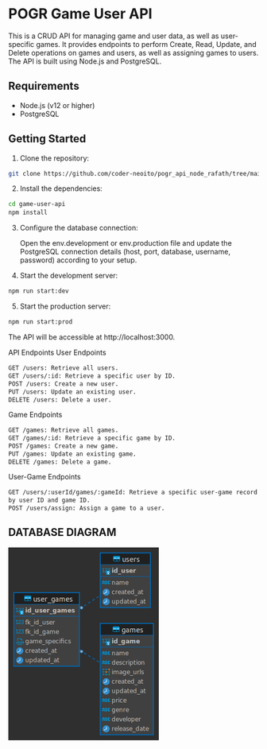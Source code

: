 # POGR Game User API

This is a CRUD API for managing game and user data, as well as user-specific games. It provides endpoints to perform Create, Read, Update, and Delete operations on games and users, as well as assigning games to users. The API is built using Node.js and PostgreSQL.

## Requirements

- Node.js (v12 or higher)
- PostgreSQL

## Getting Started

1. Clone the repository:

```bash
git clone https://github.com/coder-neoito/pogr_api_node_rafath/tree/main
```

2. Install the dependencies:

```bash
cd game-user-api
npm install
```

3. Configure the database connection:

   Open the env.development or env.production file and update the PostgreSQL connection details (host, port, database, username, password) according to your setup.

4. Start the development server:

```bash
npm run start:dev
```

5. Start the production server:

```bash
npm run start:prod
```

The API will be accessible at http://localhost:3000.

API Endpoints
User Endpoints

    GET /users: Retrieve all users.
    GET /users/:id: Retrieve a specific user by ID.
    POST /users: Create a new user.
    PUT /users: Update an existing user.
    DELETE /users: Delete a user.

Game Endpoints

    GET /games: Retrieve all games.
    GET /games/:id: Retrieve a specific game by ID.
    POST /games: Create a new game.
    PUT /games: Update an existing game.
    DELETE /games: Delete a game.

User-Game Endpoints

    GET /users/:userId/games/:gameId: Retrieve a specific user-game record by user ID and game ID.
    POST /users/assign: Assign a game to a user.

## DATABASE DIAGRAM

![Database Diagram](./connection/db.png)
